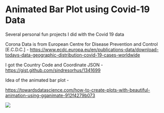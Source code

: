 # Animated Bar Plot using Covid-19 Data
Several personal fun projects I did with the Covid 19 data

Corona Data is from European Centre for Disease Prevention and Control [E.C.D.C.] - 
https://www.ecdc.europa.eu/en/publications-data/download-todays-data-geographic-distribution-covid-19-cases-worldwide

I got the Country Code and Coordinate JSON - https://gist.github.com/sindresorhus/1341699

Idea of the animated bar plot - 

https://towardsdatascience.com/how-to-create-plots-with-beautiful-animation-using-gganimate-912f4279b073


![](CoronaDynamic_Avisek.gif)
